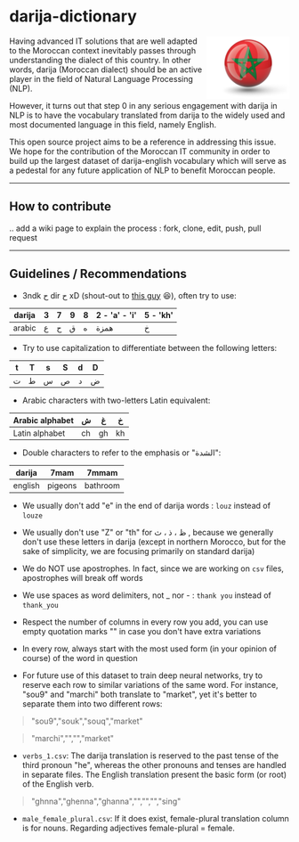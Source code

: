 # darija-dictionary

<p>
  <img width="150" align='right' src="./images/flag.png">
  <!--- credits to [https://www.freeflagicons.com/country/morocco/sphere_icon/download/] --->
</p>

Having advanced IT solutions that are well adapted to the Moroccan context inevitably passes through understanding the dialect of this country. In other words, darija (Moroccan dialect) should be an active player in the field of Natural Language Processing (NLP).

However, it turns out that step 0 in any serious engagement with darija in NLP is to have the vocabulary translated from darija to the widely used and most documented language in this field, namely English.

This open source project aims to be a reference in addressing this issue. We hope for the contribution of the Moroccan IT community in order to build up the largest dataset of darija-english vocabulary which will serve as a pedestal for any future application of NLP to benefit Moroccan people.

---

## How to contribute

.. add a wiki page to explain the process : fork, clone, edit, push, pull request

---

## Guidelines / Recommendations
- 3ndk ح dir ح xD (shout-out to [this guy](https://www.facebook.com/watch/?v=238961807618014) 😆), often try to use:

darija | 3 | 7 | 9 | 8 | 2 - 'a' - 'i' | 5 - 'kh'
--- | --- | --- | --- |--- |--- |---
arabic | ع | ح | ق | ه | همزة |  خ  


- Try to use capitalization to differentiate between the following letters:

| t | T | s | S | d | D |
| :---: | :---: | :---: | :---: | :---: | :---: |
| ت | ط | س | ص | د | ض |


- Arabic characters with two-letters Latin equivalent:

Arabic alphabet | ش | غ | خ
--- | --- | --- | ---
Latin alphabet | ch | gh | kh


- Double characters to refer to the emphasis or "الشدة":

darija | 7mam | 7mmam
--- | --- | ---
english | pigeons | bathroom



- We usually don't add "e" in the end of darija words : `louz` instead of `louze`

- We usually don't use "Z" or "th" for ظ ، ذ ، ث ,
because we generally don't use these letters in darija (except in northern Morocco, but for the sake of simplicity, we are focusing primarily on standard darija)

- We do NOT use apostrophes. In fact, since we are working on `csv` files, apostrophes will break off words

- We use spaces as word delimiters, not _ nor - : `thank you` instead of `thank_you`

- Respect the number of columns in every row you add, you can use empty quotation marks "" in case you don't have extra variations


- In every row, always start with the most used form (in your opinion of course) of the word in question


- For future use of this dataset to train deep neural networks, try to reserve each row to similar variations of the same word. For instance, "sou9" and "marchi" both translate to "market", yet it's better to separate them into two different rows:

> "sou9","souk","souq","market"

> "marchi","","","market"


- `verbs_1.csv`: The darija translation is reserved to the past tense of the third pronoun "he", whereas the other pronouns and tenses are handled in separate files. The English translation present the basic form (or root) of the English verb.

> "ghnna","ghenna","ghanna","","","","sing"

- `male_female_plural.csv`: If it does exist, female-plural translation column is for nouns. Regarding adjectives female-plural = female.
